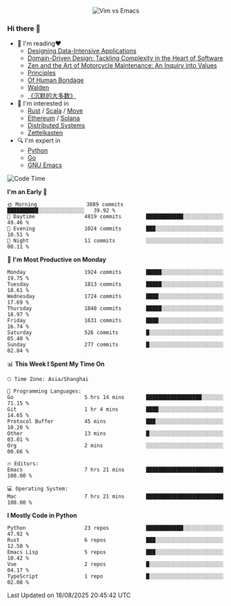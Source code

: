 <p align="center">
    <img src="https://gist.githubusercontent.com/coldnight/e696baffb094e71c96cb302118878eae/raw/40ea5053a6f66cc65f90f437e4173497da225958/banner.gif" alt="Vim vs Emacs" />
</p>

### Hi there 👋

- 📖 I'm reading❤️
    + [Designing Data-Intensive Applications](https://www.oreilly.com/library/view/designing-data-intensive-applications/9781491903063/)
    + [Domain-Driven Design: Tackling Complexity in the Heart of Software](https://www.dddcommunity.org/book/evans_2003/)
    + [Zen and the Art of Motorcycle Maintenance: An Inquiry into Values](https://en.wikipedia.org/wiki/Zen_and_the_Art_of_Motorcycle_Maintenance)
    + [Principles](https://www.principles.com/)
    + [Of Human Bondage](https://en.wikipedia.org/wiki/Of_Human_Bondage)
    + [Walden](https://en.wikipedia.org/wiki/Walden)
    + [《沉默的大多数》](https://en.wikipedia.org/wiki/Silent_majority)
- 🌱 I'm interested in
    + [Rust](https://www.rust-lang.org/) / [Scala](https://www.scala-lang.org/) / [Move](https://github.com/move-language/move/)
    + [Ethereum](https://ethereum.org/en/) / [Solana](https://solana.com/)
	+ [Distributed Systems](https://www.linuxzen.com/notes/topics/20200320174417_%E5%88%86%E5%B8%83%E5%BC%8F/)
	+ [Zettelkasten](https://www.linuxzen.com/notes/notes/20220120080920-slip_box/)
- 🔍 I'm expert in
    + [Python](https://www.python.org/)
    + [Go](https://go.dev/)
    + [GNU Emacs](https://www.gnu.org/software/emacs/)

<!--START_SECTION:waka-->
![Code Time](http://img.shields.io/badge/Code%20Time-3%2C388%20hrs%203%20mins-blue)

**I'm an Early 🐤** 

```text
🌞 Morning                3889 commits        ██████████░░░░░░░░░░░░░░░   39.92 % 
🌆 Daytime                4819 commits        ████████████░░░░░░░░░░░░░   49.46 % 
🌃 Evening                1024 commits        ███░░░░░░░░░░░░░░░░░░░░░░   10.51 % 
🌙 Night                  11 commits          ░░░░░░░░░░░░░░░░░░░░░░░░░   00.11 % 
```
📅 **I'm Most Productive on Monday** 

```text
Monday                   1924 commits        █████░░░░░░░░░░░░░░░░░░░░   19.75 % 
Tuesday                  1813 commits        █████░░░░░░░░░░░░░░░░░░░░   18.61 % 
Wednesday                1724 commits        ████░░░░░░░░░░░░░░░░░░░░░   17.69 % 
Thursday                 1848 commits        █████░░░░░░░░░░░░░░░░░░░░   18.97 % 
Friday                   1631 commits        ████░░░░░░░░░░░░░░░░░░░░░   16.74 % 
Saturday                 526 commits         █░░░░░░░░░░░░░░░░░░░░░░░░   05.40 % 
Sunday                   277 commits         █░░░░░░░░░░░░░░░░░░░░░░░░   02.84 % 
```


📊 **This Week I Spent My Time On** 

```text
🕑︎ Time Zone: Asia/Shanghai

💬 Programming Languages: 
Go                       5 hrs 14 mins       ██████████████████░░░░░░░   71.15 % 
Git                      1 hr 4 mins         ████░░░░░░░░░░░░░░░░░░░░░   14.65 % 
Protocol Buffer          45 mins             ███░░░░░░░░░░░░░░░░░░░░░░   10.20 % 
Other                    13 mins             █░░░░░░░░░░░░░░░░░░░░░░░░   03.01 % 
Org                      2 mins              ░░░░░░░░░░░░░░░░░░░░░░░░░   00.66 % 

🔥 Editors: 
Emacs                    7 hrs 21 mins       █████████████████████████   100.00 % 

💻 Operating System: 
Mac                      7 hrs 21 mins       █████████████████████████   100.00 % 
```

**I Mostly Code in Python** 

```text
Python                   23 repos            ████████████░░░░░░░░░░░░░   47.92 % 
Rust                     6 repos             ███░░░░░░░░░░░░░░░░░░░░░░   12.50 % 
Emacs Lisp               5 repos             ███░░░░░░░░░░░░░░░░░░░░░░   10.42 % 
Vue                      2 repos             █░░░░░░░░░░░░░░░░░░░░░░░░   04.17 % 
TypeScript               1 repo              █░░░░░░░░░░░░░░░░░░░░░░░░   02.08 % 
```




 Last Updated on 18/08/2025 20:45:42 UTC
<!--END_SECTION:waka-->
